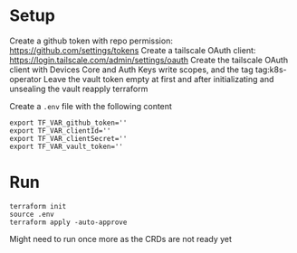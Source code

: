 # Setup

Create a github token with repo permission: https://github.com/settings/tokens
Create a tailscale OAuth client: https://login.tailscale.com/admin/settings/oauth
Create the tailscale OAuth client with Devices Core and Auth Keys write scopes, and the tag tag:k8s-operator
Leave the vault token empty at first and after initializating and unsealing the vault reapply terraform

Create a `.env` file with the following content

```
export TF_VAR_github_token=''
export TF_VAR_clientId=''
export TF_VAR_clientSecret=''
export TF_VAR_vault_token=''
```

# Run

```
terraform init
source .env
terraform apply -auto-approve
```

Might need to run once more as the CRDs are not ready yet
